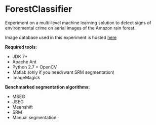 ForestClassifier
================

Experiment on a multi-level machine learning solution to detect signs of environmental crime on aerial images of the Amazon rain forest.

Image database used in this experiment is hosted <a href="https://github.com/luizcavalcanti/geoma-database">here</a>

<b>Required tools:</b>
* JDK 7+
* Apache Ant
* Python 2.7 + OpenCV
* Matlab (only if you need/want SRM segmentation)
* ImageMagick

<b>Benchmarked segmentation algorithms:</b>
* MSEG
* JSEG
* Meanshift
* SRM
* Manual segmentation

